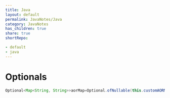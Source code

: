 ```yaml
---
title: Java  
layout: default  
permalink: JavaNotes/Java  
category: JavaNotes  
has_children: true  
share: true    
shortRepo:

- default
- java
---
```


# Optionals

```java  
Optional<Map<String, String>>aorMap=Optional.ofNullable(this.customAORMap);  
```  
